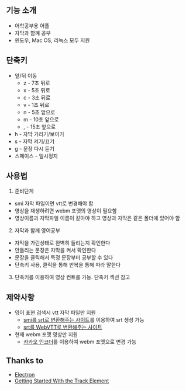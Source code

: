 ## 기능 소개
* 어학공부용 어플
* 자막과 함꼐 공부
* 윈도우, Mac OS, 리눅스 모두 지원

## 단축키
* 앞/뒤 이동
  - z - 7초 뒤로
  - x - 5초 뒤로
  - c - 3초 뒤로
  - v - 1초 뒤로
  - n - 5초 앞으로
  - m - 10초 앞으로
  - , - 15초 앞으로
* h - 자막 가리기/보이기
* s - 자막 켜기/끄기
* g - 문장 다시 듣기
* 스페이스 - 일시정지

## 사용법
1. 준비단계
  - smi 자막 파일이면 vtt로 변경해야 함
  - 영상을 재생하려면 webm 포맷의 영상이 필요함 
  - 영상이름과 자막파일 이름이 같아야 하고 영상과 자막은 같은 폴더에 있어야 함
2. 자막과 함께 영어공부
  - 자막을 가린상태로 완벽히 들리는지 확인한다
  - 안들리는 문장은 자막을 켜서 확인한다
  - 문장을 클릭해서 특정 문장부터 공부할 수 있다
  - 단축키 사용, 클릭을 통해 반복을 통해 따라 말한다
3. 단축키를 이용하여 영상 컨트롤 가능. 단축키 섹션 참고

## 제약사항
* 영어 표현 검색시 vtt 자막 파일만 지원
  - [smi를 srt로 변환해주는 사이트](http://smisrt.com/)를 이용하여 srt 생성 가능
  - [srt를 WebVTT로 변환해주는 사이트](https://atelier.u-sub.net/srt2vtt/)
* 현재 webm 포맷 영상만 지원
  - [카카오 인코더](http://www.cacaotools.com/cacaoencoder/)를 이용하여 webm 포맷으로 변경 가능


## Thanks to
* [Electron](http://electron.atom.io/)
* [Getting Started With the Track Element](https://www.html5rocks.com/en/tutorials/track/basics/)
